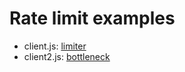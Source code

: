 # Rate limit examples

- client.js: [limiter](https://github.com/jhurliman/node-rate-limiter)
- client2.js: [bottleneck](https://github.com/SGrondin/bottleneck)
